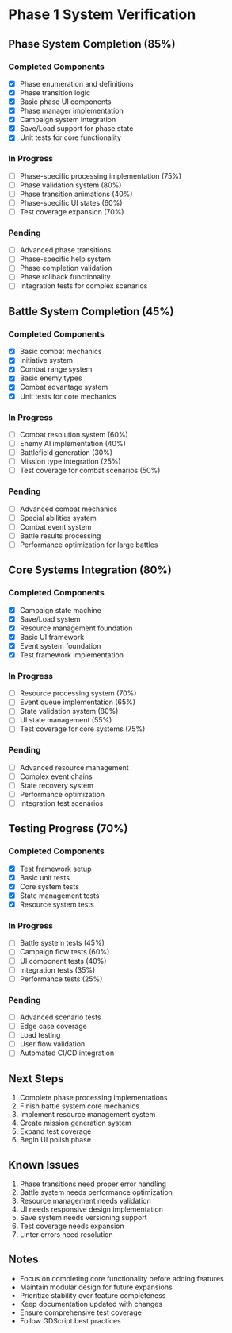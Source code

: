 # Phase 1 System Verification

## Phase System Completion (85%)

### Completed Components
- [x] Phase enumeration and definitions
- [x] Phase transition logic
- [x] Basic phase UI components
- [x] Phase manager implementation
- [x] Campaign system integration
- [x] Save/Load support for phase state
- [x] Unit tests for core functionality

### In Progress
- [ ] Phase-specific processing implementation (75%)
- [ ] Phase validation system (80%)
- [ ] Phase transition animations (40%)
- [ ] Phase-specific UI states (60%)
- [ ] Test coverage expansion (70%)

### Pending
- [ ] Advanced phase transitions
- [ ] Phase-specific help system
- [ ] Phase completion validation
- [ ] Phase rollback functionality
- [ ] Integration tests for complex scenarios

## Battle System Completion (45%)

### Completed Components
- [x] Basic combat mechanics
- [x] Initiative system
- [x] Combat range system
- [x] Basic enemy types
- [x] Combat advantage system
- [x] Unit tests for core mechanics

### In Progress
- [ ] Combat resolution system (60%)
- [ ] Enemy AI implementation (40%)
- [ ] Battlefield generation (30%)
- [ ] Mission type integration (25%)
- [ ] Test coverage for combat scenarios (50%)

### Pending
- [ ] Advanced combat mechanics
- [ ] Special abilities system
- [ ] Combat event system
- [ ] Battle results processing
- [ ] Performance optimization for large battles

## Core Systems Integration (80%)

### Completed Components
- [x] Campaign state machine
- [x] Save/Load system
- [x] Resource management foundation
- [x] Basic UI framework
- [x] Event system foundation
- [x] Test framework implementation

### In Progress
- [ ] Resource processing system (70%)
- [ ] Event queue implementation (65%)
- [ ] State validation system (80%)
- [ ] UI state management (55%)
- [ ] Test coverage for core systems (75%)

### Pending
- [ ] Advanced resource management
- [ ] Complex event chains
- [ ] State recovery system
- [ ] Performance optimization
- [ ] Integration test scenarios

## Testing Progress (70%)

### Completed Components
- [x] Test framework setup
- [x] Basic unit tests
- [x] Core system tests
- [x] State management tests
- [x] Resource system tests

### In Progress
- [ ] Battle system tests (45%)
- [ ] Campaign flow tests (60%)
- [ ] UI component tests (40%)
- [ ] Integration tests (35%)
- [ ] Performance tests (25%)

### Pending
- [ ] Advanced scenario tests
- [ ] Edge case coverage
- [ ] Load testing
- [ ] User flow validation
- [ ] Automated CI/CD integration

## Next Steps
1. Complete phase processing implementations
2. Finish battle system core mechanics
3. Implement resource management system
4. Create mission generation system
5. Expand test coverage
6. Begin UI polish phase

## Known Issues
1. Phase transitions need proper error handling
2. Battle system needs performance optimization
3. Resource management needs validation
4. UI needs responsive design implementation
5. Save system needs versioning support
6. Test coverage needs expansion
7. Linter errors need resolution

## Notes
- Focus on completing core functionality before adding features
- Maintain modular design for future expansions
- Prioritize stability over feature completeness
- Keep documentation updated with changes
- Ensure comprehensive test coverage
- Follow GDScript best practices
